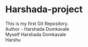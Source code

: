 # Harshada-project
This is my first Git Repository.
<br>
Author - Harshada Domkavale
<br>
Myself Harshada Domkavale
<br>
Harshu
